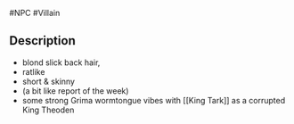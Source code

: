 #NPC #Villain
## Description
- blond slick back hair,
- ratlike
- short & skinny 
- (a bit like report of the week)
- some strong Grima wormtongue vibes with [[King Tark]] as a corrupted King Theoden